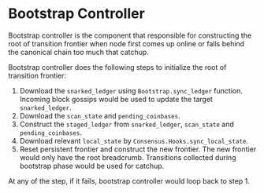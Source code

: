 # Bootstrap Controller

Bootstrap controller is the component that responsible for constructing the root
of transition frontier when node first comes up online or falls behind the
canonical chain too much that catchup.

Bootstrap controller does the following steps to initialize the root of
transition frontier:

1. Download the `snarked_ledger` using `Bootstrap.sync_ledger` function.
   Incoming block gossips would be used to update the target `snarked_ledger`.
2. Download the `scan_state` and `pending_coinbases`.
3. Construct the `staged_ledger` from `snarked_ledger`, `scan_state` and
   `pending_coinbases`.
4. Download relevant `local_state` by `Consensus.Hooks.sync_local_state`.
5. Reset persistent frontier and construct the new frontier. The new frontier
   would only have the root breadcrumb. Transitions collected during bootstrap
   phase would be used for catchup.

At any of the step, if it fails, bootstrap controller would loop back to step 1.
